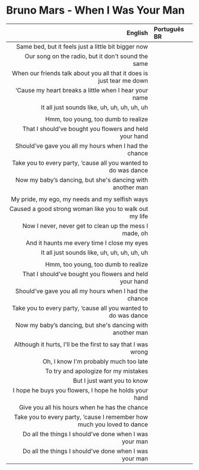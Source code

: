 # Bruno Mars - When I Was Your Man

| English | Português BR |
|------:|:--------------------|
| Same bed, but it feels just a little bit bigger now |
| Our song on the radio, but it don't sound the same |
| When our friends talk about you all that it does is just tear me down |
| ‘Cause my heart breaks a little when I hear your name |
| It all just sounds like, uh, uh, uh, uh, uh |
|  |
| Hmm, too young, too dumb to realize |
| That I should’ve bought you flowers and held your hand |
| Should’ve gave you all my hours when I had the chance |
| Take you to every party, ‘cause all you wanted to do was dance |
| Now my baby’s dancing, but she's dancing with another man |
|  |
| My pride, my ego, my needs and my selfish ways |
| Caused a good strong woman like you to walk out my life |
| Now I never, never get to clean up the mess I made, oh |
| And it haunts me every time I close my eyes |
| It all just sounds like, uh, uh, uh, uh, uh |
|  |
| Hmm, too young, too dumb to realize |
| That I should’ve bought you flowers and held your hand |
| Should’ve gave you all my hours when I had the chance |
| Take you to every party, ‘cause all you wanted to do was dance |
| Now my baby’s dancing, but she's dancing with another man |
|  |
| Although it hurts, I'll be the first to say that I was wrong |
| Oh, I know I'm probably much too late |
| To try and apologize for my mistakes |
| But I just want you to know |
| I hope he buys you flowers, I hope he holds your hand |
| Give you all his hours when he has the chance |
| Take you to every party, ‘cause I remember how much you loved to dance |
| Do all the things I should’ve done when I was your man |
| Do all the things I should’ve done when I was your man |